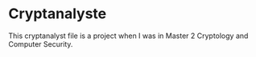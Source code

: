 # Cryptanalyste
This cryptanalyst file is a project when I was in Master 2 Cryptology and Computer Security.
